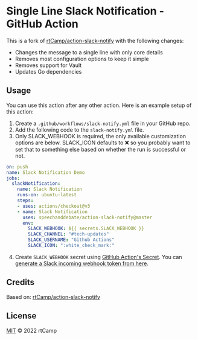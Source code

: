 # Single Line Slack Notification - GitHub Action

This is a fork of [rtCamp/action-slack-notify](rtCamp/action/slack-notify) with the following changes:
* Changes the message to a single line with only core details
* Removes most configuration options to keep it simple
* Removes support for Vault 
* Updates Go dependencies

## Usage

You can use this action after any other action. Here is an example setup of this action:

1. Create a `.github/workflows/slack-notify.yml` file in your GitHub repo.
2. Add the following code to the `slack-notify.yml` file.
3. Only SLACK_WEBHOOK is required, the only available customization options are below. SLACK_ICON defaults to :x: so you probably want to set that to something else based on whether the run is successful or not.

```yml
on: push
name: Slack Notification Demo
jobs:
  slackNotification:
    name: Slack Notification
    runs-on: ubuntu-latest
    steps:
    - uses: actions/checkout@v3
    - name: Slack Notification
      uses: speechanddebate/action-slack-notify@master
      env:
        SLACK_WEBHOOK: ${{ secrets.SLACK_WEBHOOK }}
        SLACK_CHANNEL: "#tech-updates"
        SLACK_USERNAME: "Github Actions"
        SLACK_ICON: ":white_check_mark:"
```

4. Create `SLACK_WEBHOOK` secret using [GitHub Action's Secret](https://help.github.com/en/actions/configuring-and-managing-workflows/creating-and-storing-encrypted-secrets#creating-encrypted-secrets-for-a-repository). You can [generate a Slack incoming webhook token from here](https://slack.com/apps/A0F7XDUAZ-incoming-webhooks).

## Credits
Based on: [rtCamp/action-slack-notify](https://github.com/rtCamp/action-slack-notify)

## License
[MIT](LICENSE) © 2022 rtCamp

